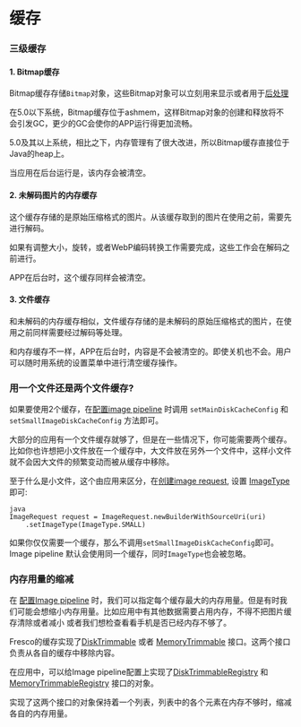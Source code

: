 # 缓存


###  三级缓存

#### 1. Bitmap缓存

Bitmap缓存存储`Bitmap`对象，这些Bitmap对象可以立刻用来显示或者用于[后处理](modifying-images.html)

在5.0以下系统，Bitmap缓存位于ashmem，这样Bitmap对象的创建和释放将不会引发GC，更少的GC会使你的APP运行得更加流畅。

5.0及其以上系统，相比之下，内存管理有了很大改进，所以Bitmap缓存直接位于Java的heap上。

当应用在后台运行是，该内存会被清空。

#### 2. 未解码图片的内存缓存

这个缓存存储的是原始压缩格式的图片。从该缓存取到的图片在使用之前，需要先进行解码。

如果有调整大小，旋转，或者WebP编码转换工作需要完成，这些工作会在解码之前进行。

APP在后台时，这个缓存同样会被清空。

#### 3. 文件缓存

和未解码的内存缓存相似，文件缓存存储的是未解码的原始压缩格式的图片，在使用之前同样需要经过解码等处理。

和内存缓存不一样，APP在后台时，内容是不会被清空的。即使关机也不会。用户可以随时用系统的设置菜单中进行清空缓存操作。

### 用一个文件还是两个文件缓存?

如果要使用2个缓存，在[配置image pipeline](configure-image-pipeline.html) 时调用 `setMainDiskCacheConfig` 和 `setSmallImageDiskCacheConfig`  方法即可。

大部分的应用有一个文件缓存就够了，但是在一些情况下，你可能需要两个缓存。比如你也许想把小文件放在一个缓存中，大文件放在另外一个文件中，这样小文件就不会因大文件的频繁变动而被从缓存中移除。

至于什么是小文件，这个由应用来区分，在[创建image request](image-requests.html), 设置 [ImageType](../javadoc/reference/com/facebook/imagepipeline/request/ImageRequest.ImageType.html) 即可:

```
java
ImageRequest request = ImageRequest.newBuilderWithSourceUri(uri)
    .setImageType(ImageType.SMALL)
```

如果你仅仅需要一个缓存，那么不调用`setSmallImageDiskCacheConfig`即可。Image pipeline 默认会使用同一个缓存，同时`ImageType`也会被忽略。

### 内存用量的缩减

在 [配置Image pipeline](configure-image-pipeline.html) 时，我们可以指定每个缓存最大的内存用量。但是有时我们可能会想缩小内存用量。比如应用中有其他数据需要占用内存，不得不把图片缓存清除或者减小
或者我们想检查看看手机是否已经内存不够了。

Fresco的缓存实现了[DiskTrimmable](../javadoc/reference/com/facebook/common/disk/DiskTrimmable.html) 或者 [MemoryTrimmable](../javadoc/reference/com/facebook/common/memory/MemoryTrimmable.html) 接口。这两个接口负责从各自的缓存中移除内容。

在应用中，可以给Image pipeline配置上实现了[DiskTrimmableRegistry](../javadoc/reference/com/facebook/common/disk/DiskTrimmableRegistry.html) 和 [MemoryTrimmableRegistry](../javadoc/reference/com/facebook/common/memory/MemoryTrimmableRegistry.html) 接口的对象。

实现了这两个接口的对象保持着一个列表，列表中的各个元素在内存不够时，缩减各自的内存用量。
